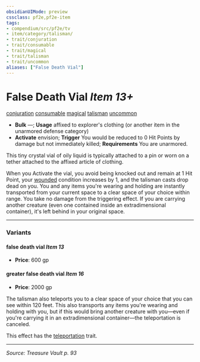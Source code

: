 ```yaml
---
obsidianUIMode: preview
cssclass: pf2e,pf2e-item
tags:
- compendium/src/pf2e/tv
- item/category/talisman/
- trait/conjuration
- trait/consumable
- trait/magical
- trait/talisman
- trait/uncommon
aliases: ["False Death Vial"]
---
```

# False Death Vial *Item 13+*  
[conjuration](conjuration.md "Conjuration School Trait")  [consumable](consumable.md "Consumable Item Trait")  [magical](magical.md "Magical Item Trait")  [talisman](talisman.md "Talisman Item Trait")  [uncommon](uncommon.md "Uncommon Rarity Trait")  

- **Bulk** —; **Usage** affixed to explorer's clothing (or another item in the unarmored defense category)
- **Activate** envision; **Trigger** You would be reduced to 0 Hit Points by damage but not immediately killed; **Requirements** You are unarmored.

This tiny crystal vial of oily liquid is typically attached to a pin or worn on a tether attached to the affixed article of clothing.

When you Activate the vial, you avoid being knocked out and remain at 1 Hit Point, your [wounded](conditions.md#Wounded) condition increases by 1, and the talisman casts drop dead on you. You and any items you're wearing and holding are instantly transported from your current space to a clear space of your choice within range. You take no damage from the triggering effect. If you are carrying another creature (even one contained inside an extradimensional container), it's left behind in your original space.

---

### Variants

#### false death vial *Item 13*

- **Price**: 600 gp

#### greater false death vial *Item 16*

- **Price**: 2000 gp

The talisman also teleports you to a clear space of your choice that you can see within 120 feet. This also transports any items you're wearing and holding with you, but if this would bring another creature with you—even if you're carrying it in an extradimensional container—the teleportation is canceled.

This effect has the [teleportation](teleportation.md "Teleportation Effect Trait") trait.

---
*Source: Treasure Vault p. 93*